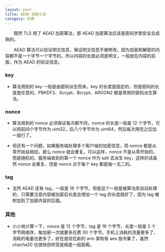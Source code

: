```yaml
---
layout: post
title: AEAD 加密小记
category: 折腾
---
```


&emsp;&emsp;既然 TLS 用了 AEAD 加密算法，那 AEAD 加密算法应该是密码学里安全且成熟的。

&emsp;&emsp;AEAD 算法可以验证明文信息，保证明文信息不被修改。因为加密和解密的内容都不是一个字节一个字节的，所以内容的长度必须是明文，一般放在内容的前面，作为 AEAD 的验证信息。

### key

- 算法用到的 key 一般是由密码派生而来，key 的长度是固定的，但是密码的长度是任意的。PBKDF2、Scrypt、Bcrypt、ARGON2 都是常用的密码派生算法。

### nonce

- 算法用到的 nonce 必须保证每次都不同，nonce 的长度一般是 12 个字节，可以把前四个字节作为 uint32，后八个字节作为 uint64，然后每次用完之后加一就行了。

- 但还有一个问题，如果服务端处理多个客户端的加密信息，而 nonce 都是从零开始自相加，那么 nonce 就会重复。可以这样，nonce 不是从零开始的，而是随机的。服务端收到的第一个 nonce 作为 salt 去派生 key，这样的话虽然 nonce 会重复，但是 nonce 对于每个 key 都是独一无二的。

### tag

- 当然 AEAD 还有 tag，一般是 16 个字节，但是这个一般是被算法库自动处理的，只需要注意内容被加密后长度会增加一个 tag 的长度就好了，因为 tag 被附加到了加密内容的后面。

### 其他

- 小小地计算一下，nonce 是 12 个字节，tag 是 16 个字节，长度一般是 2 个字节网络序，每加密一次就要多花费 30 个字节。手机上消耗的流量更多了，消耗的电量也更多了，好在是现在新的 arm 架构有 aes 指令集了，虽然 chacha20 也很快但终究是相差一段距离。
